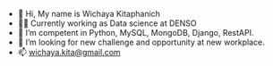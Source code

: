 - 👋 Hi, My name is Wichaya Kitaphanich
- 👨‍💼 Currently working as Data science at DENSO
- 🌱 I’m competent in Python, MySQL, MongoDB, Django, RestAPI.
- 👀 I’m looking for new challenge and opportunity at new workplace.
- 📫 wichaya.kita@gmail.com

<!---
bewwichaya/bewwichaya is a ✨ special ✨ repository because its `README.md` (this file) appears on your GitHub profile.
You can click the Preview link to take a look at your changes.
--->
